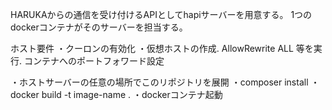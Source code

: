 
HARUKAからの通信を受け付けるAPIとしてhapiサーバーを用意する。
1つのdockerコンテナがそのサーバーを担当する。


ホスト要件
・クーロンの有効化
・仮想ホストの作成. AllowRewrite ALL 等を実行. コンテナへのポートフォワード設定

・ホストサーバーの任意の場所でこのリポジトリを展開
・composer install
・docker build -t image-name . 
・dockerコンテナ起動
